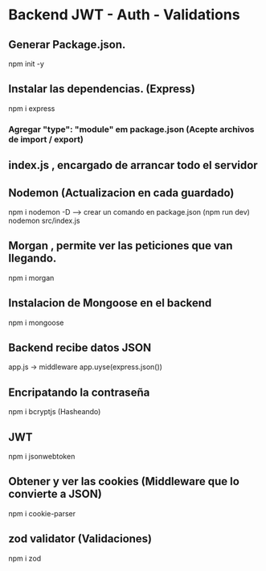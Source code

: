 # Backend JWT - Auth - Validations 

## Generar Package.json.
npm init -y

## Instalar las dependencias. (Express)
npm i express

### Agregar "type": "module" em package.json (Acepte archivos de import / export)

## index.js , encargado de arrancar todo el servidor

## Nodemon (Actualizacion en cada guardado)
npm i nodemon -D
--> crear un comando en package.json (npm run dev) nodemon src/index.js

## Morgan , permite ver las peticiones que van llegando.
npm i morgan 

## Instalacion de Mongoose en el backend
npm i mongoose

## Backend recibe datos JSON 
app.js -> middleware app.uyse(express.json())

## Encripatando la contraseña
npm i bcryptjs  (Hasheando)

## JWT
npm i jsonwebtoken

## Obtener y ver las cookies (Middleware que lo convierte a JSON)
npm i cookie-parser

## zod validator (Validaciones) 
npm i zod